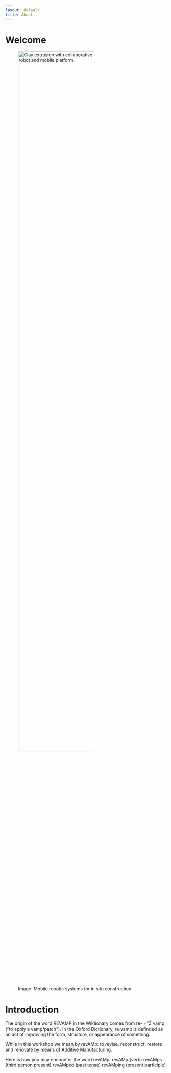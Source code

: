 ```yaml
---
layout: default
title: About
---
```

# Welcome


<figure>
  <img src="{{site.baseurl}}images/Picture6.jpg" alt="Clay extrusion with collaborative robot and mobile platform." style="width:75%" class="center">
  <figcaption>Image: Mobile robotic systems for in situ construction.</figcaption>
</figure>


# Introduction

The origin of the word REVAMP in the Wiktionary comes from re- +"Ž vamp (“to apply a vamp/patch").
In the Oxford Dictionary, re·vamp is definded as an act of improving the form, structure, or appearance of something.

While in this workshop we mean by revAMp: to revise, reconstruct, restore and renovate by means of Additive Manufacturing.

Here is how you may encounter the word revAMp:
revAMp    (verb)
revAMps   (third person present)
revAMped  (past tense)
revAMping (present participle)
